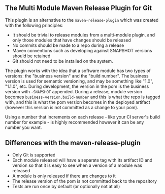 The Multi Module Maven Release Plugin for Git
---------------------------------------------

This plugin is an alternative to the `maven-release-plugin` which was created with the following principles:

* It should be trivial to release modules from a multi-module plugin, and only those modules that have changes should be released
* No commits should be made to a repo during a release
* Maven conventions such as developing against SNAPSHOT versions should be retained
* Git should not need to be installed on the system.

The plugin works with the idea that a software module has two types of versions: the "business version" and the
"build number". The business version is used for semantic versioning, and may be something like "1.0", "1.1.0", etc.
During development, the version in the pom is the business version with `-SNAPSHOT` appended. During a release, module
version becomes `business-version.build-number` and this is what the repo is tagged with, and this is what the
pom version becomes in the deployed artifact (however this version is not committed as a change to your pom).

Using a number that increments on each release - like your CI server's build number for example - is highly recommended
however it can be any number you want.

Differences with the maven-release-plugin
-----------------------------------------

* Only Git is supported
* Each module released will have a separate tag with its artifact ID and version so that it is easy to see when a
version of a module was released
* A module is only released if there are changes to it
* The release version of the pom is not committed back to the repository
* Tests are run once by default (or optionally not at all)
